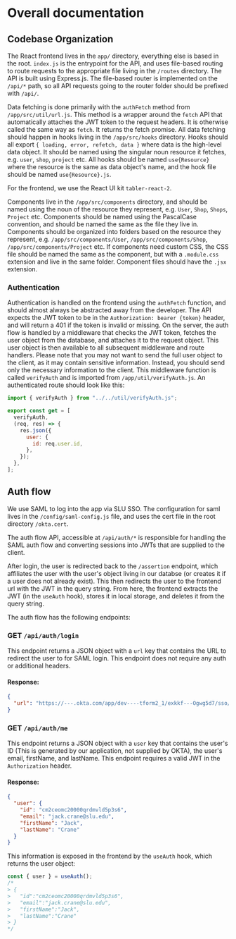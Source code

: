 # Overall documentation

## Codebase Organization

The React frontend lives in the `app/` directory, everything else is based in the root. `index.js` is the entrypoint for the API, and uses file-based routing to route requests to the appropriate file living in the `/routes` directory. The API is built using Express.js. The file-based router is implemented on the `/api/*` path, so all API requests going to the router folder should be prefixed with `/api/`.

Data fetching is done primarily with the `authFetch` method from `/app/src/util/url.js`. This method is a wrapper around the `fetch` API that automatically attaches the JWT token to the request headers. It is otherwise called the same way as `fetch`. It returns the fetch promise. All data fetching should happen in hooks living in the `/app/src/hooks` directory. Hooks should all export `{ loading, error, refetch, data }` where data is the high-level data object. It should be named using the singular noun resource it fetches, e.g. `user`, `shop`, `project` etc. All hooks should be named `use{Resource}` where the resource is the same as data object's name, and the hook file should be named `use{Resource}.js`.

For the frontend, we use the React UI kit `tabler-react-2`.

Components live in the `/app/src/components` directory, and should be named using the noun of the resource they represent, e.g. `User`, `Shop`, `Shops`, `Project` etc. Components should be named using the PascalCase convention, and should be named the same as the file they live in. Components should be organized into folders based on the resource they represent, e.g. `/app/src/components/User`, `/app/src/components/Shop`, `/app/src/components/Project` etc. If components need custom CSS, the CSS file should be named the same as the component, but with a `.module.css` extension and live in the same folder. Component files should have the `.jsx` extension.

### Authentication

Authentication is handled on the frontend using the `authFetch` function, and should almost always be abstracted away from the developer. The API expects the JWT token to be in the `Authorization: bearer {token}` header, and will return a 401 if the token is invalid or missing. On the server, the auth flow is handled by a middleware that checks the JWT token, fetches the user object from the database, and attaches it to the request object. This user object is then available to all subsequent middleware and route handlers. Please note that you may not want to send the full user object to the client, as it may contain sensitive information. Instead, you should send only the necessary information to the client. This middleware function is called `verifyAuth` and is imported from `/app/util/verifyAuth.js`. An authenticated route should look like this:

```javascript
import { verifyAuth } from "../../util/verifyAuth.js";

export const get = [
  verifyAuth,
  (req, res) => {
    res.json({
      user: {
        id: req.user.id,
      },
    });
  },
];
```

## Auth flow

We use SAML to log into the app via SLU SSO. The configuration for saml lives in the `/config/saml-config.js` file, and uses the cert file in the root directory `/okta.cert`.

The auth flow API, accessible at `/api/auth/*` is responsible for handling the SAML auth flow and converting sessions into JWTs that are supplied to the client.

After login, the user is redirected back to the `/assertion` endpoint, which affiliates the user with the user's object living in our databse (or creates it if a user does not already exist). This then redirects the user to the frontend url with the JWT in the query string. From here, the frontend extracts the JWT (in the `useAuth` hook), stores it in local storage, and deletes it from the query string.

The auth flow has the following endpoints:

### GET `/api/auth/login`

This endpoint returns a JSON object with a `url` key that contains the URL to redirect the user to for SAML login. This endpoint does not require any auth or additional headers.

#### Response:

```json
{
  "url": "https://---.okta.com/app/dev----tform2_1/exkkf---Ogwg5d7/sso/saml"
}
```

### GET `/api/auth/me`

This endpoint returns a JSON object with a `user` key that contains the user's ID (This is generated by our application, not supplied by OKTA), the user's email, firstName, and lastName. This endpoint requires a valid JWT in the `Authorization` header.

#### Response:

```json
{
  "user": {
    "id": "cm2ceomc20000qrdmvld5p3s6",
    "email": "jack.crane@slu.edu",
    "firstName": "Jack",
    "lastName": "Crane"
  }
}
```

This information is exposed in the frontend by the `useAuth` hook, which returns the user object:

```javascript
const { user } = useAuth();
/*
> {
>   "id":"cm2ceomc20000qrdmvld5p3s6",
>   "email":"jack.crane@slu.edu",
>   "firstName":"Jack",
>   "lastName":"Crane"
> }
*/
```
